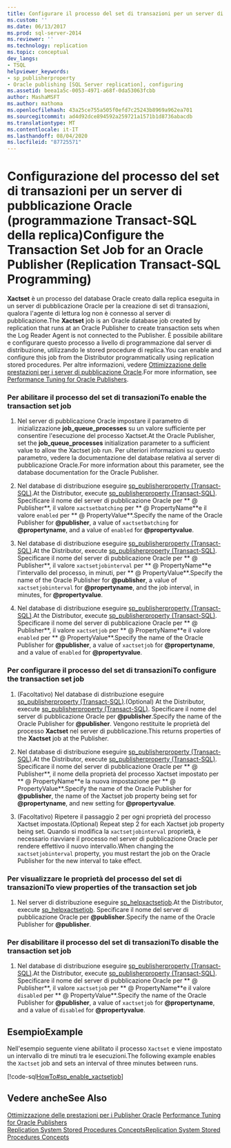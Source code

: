```yaml
---
title: Configurare il processo del set di transazioni per un server di pubblicazione Oracle (programmazione Transact-SQL della replica) | Microsoft Docs
ms.custom: ''
ms.date: 06/13/2017
ms.prod: sql-server-2014
ms.reviewer: ''
ms.technology: replication
ms.topic: conceptual
dev_langs:
- TSQL
helpviewer_keywords:
- sp_publisherproperty
- Oracle publishing [SQL Server replication], configuring
ms.assetid: beea1a5c-0053-4971-a68f-0da53063fcbb
author: MashaMSFT
ms.author: mathoma
ms.openlocfilehash: 43a25ce755a505f0efd7c25243b8969a962ea701
ms.sourcegitcommit: ad4d92dce894592a259721a1571b1d8736abacdb
ms.translationtype: MT
ms.contentlocale: it-IT
ms.lasthandoff: 08/04/2020
ms.locfileid: "87725571"
---
```

# <a name="configure-the-transaction-set-job-for-an-oracle-publisher-replication-transact-sql-programming"></a><span data-ttu-id="5892b-102">Configurazione del processo del set di transazioni per un server di pubblicazione Oracle (programmazione Transact-SQL della replica)</span><span class="sxs-lookup"><span data-stu-id="5892b-102">Configure the Transaction Set Job for an Oracle Publisher (Replication Transact-SQL Programming)</span></span>
  <span data-ttu-id="5892b-103">**Xactset** è un processo del database Oracle creato dalla replica eseguita in un server di pubblicazione Oracle per la creazione di set di transazioni, qualora l'agente di lettura log non è connesso al server di pubblicazione.</span><span class="sxs-lookup"><span data-stu-id="5892b-103">The **Xactset** job is an Oracle database job created by replication that runs at an Oracle Publisher to create transaction sets when the Log Reader Agent is not connected to the Publisher.</span></span> <span data-ttu-id="5892b-104">È possibile abilitare e configurare questo processo a livello di programmazione dal server di distribuzione, utilizzando le stored procedure di replica.</span><span class="sxs-lookup"><span data-stu-id="5892b-104">You can enable and configure this job from the Distributor programmatically using replication stored procedures.</span></span> <span data-ttu-id="5892b-105">Per altre informazioni, vedere [Ottimizzazione delle prestazioni per i server di pubblicazione Oracle](../non-sql/performance-tuning-for-oracle-publishers.md).</span><span class="sxs-lookup"><span data-stu-id="5892b-105">For more information, see [Performance Tuning for Oracle Publishers](../non-sql/performance-tuning-for-oracle-publishers.md).</span></span>  
  
### <a name="to-enable-the-transaction-set-job"></a><span data-ttu-id="5892b-106">Per abilitare il processo del set di transazioni</span><span class="sxs-lookup"><span data-stu-id="5892b-106">To enable the transaction set job</span></span>  
  
1.  <span data-ttu-id="5892b-107">Nel server di pubblicazione Oracle impostare il parametro di inizializzazione **job_queue_processes** su un valore sufficiente per consentire l'esecuzione del processo Xactset.</span><span class="sxs-lookup"><span data-stu-id="5892b-107">At the Oracle Publisher, set the **job_queue_processes** initialization parameter to a sufficient value to allow the Xactset job run.</span></span> <span data-ttu-id="5892b-108">Per ulteriori informazioni su questo parametro, vedere la documentazione del database relativa al server di pubblicazione Oracle.</span><span class="sxs-lookup"><span data-stu-id="5892b-108">For more information about this parameter, see the database documentation for the Oracle Publisher.</span></span>  
  
2.  <span data-ttu-id="5892b-109">Nel database di distribuzione eseguire [sp_publisherproperty &#40;Transact-SQL&#41;](/sql/relational-databases/system-stored-procedures/sp-publisherproperty-transact-sql).</span><span class="sxs-lookup"><span data-stu-id="5892b-109">At the Distributor, execute [sp_publisherproperty &#40;Transact-SQL&#41;](/sql/relational-databases/system-stored-procedures/sp-publisherproperty-transact-sql).</span></span> <span data-ttu-id="5892b-110">Specificare il nome del server di pubblicazione Oracle per \*\* \@ Publisher**, il valore `xactsetbatching` per \*\* \@ PropertyName**e il valore `enabled` per \*\* \@ PropertyValue\*\*.</span><span class="sxs-lookup"><span data-stu-id="5892b-110">Specify the name of the Oracle Publisher for **\@publisher**, a value of `xactsetbatching` for **\@propertyname**, and a value of `enabled` for **\@propertyvalue**.</span></span>  
  
3.  <span data-ttu-id="5892b-111">Nel database di distribuzione eseguire [sp_publisherproperty &#40;Transact-SQL&#41;](/sql/relational-databases/system-stored-procedures/sp-publisherproperty-transact-sql).</span><span class="sxs-lookup"><span data-stu-id="5892b-111">At the Distributor, execute [sp_publisherproperty &#40;Transact-SQL&#41;](/sql/relational-databases/system-stored-procedures/sp-publisherproperty-transact-sql).</span></span> <span data-ttu-id="5892b-112">Specificare il nome del server di pubblicazione Oracle per \*\* \@ Publisher**, il valore `xactsetjobinterval` per \*\* \@ PropertyName**e l'intervallo del processo, in minuti, per \*\* \@ PropertyValue\*\*.</span><span class="sxs-lookup"><span data-stu-id="5892b-112">Specify the name of the Oracle Publisher for **\@publisher**, a value of `xactsetjobinterval` for **\@propertyname**, and the job interval, in minutes, for **\@propertyvalue**.</span></span>  
  
4.  <span data-ttu-id="5892b-113">Nel database di distribuzione eseguire [sp_publisherproperty &#40;Transact-SQL&#41;](/sql/relational-databases/system-stored-procedures/sp-publisherproperty-transact-sql).</span><span class="sxs-lookup"><span data-stu-id="5892b-113">At the Distributor, execute [sp_publisherproperty &#40;Transact-SQL&#41;](/sql/relational-databases/system-stored-procedures/sp-publisherproperty-transact-sql).</span></span> <span data-ttu-id="5892b-114">Specificare il nome del server di pubblicazione Oracle per \*\* \@ Publisher**, il valore `xactsetjob` per \*\* \@ PropertyName**e il valore `enabled` per \*\* \@ PropertyValue\*\*.</span><span class="sxs-lookup"><span data-stu-id="5892b-114">Specify the name of the Oracle Publisher for **\@publisher**, a value of `xactsetjob` for **\@propertyname**, and a value of `enabled` for **\@propertyvalue**.</span></span>  
  
### <a name="to-configure-the-transaction-set-job"></a><span data-ttu-id="5892b-115">Per configurare il processo del set di transazioni</span><span class="sxs-lookup"><span data-stu-id="5892b-115">To configure the transaction set job</span></span>  
  
1.  <span data-ttu-id="5892b-116">(Facoltativo) Nel database di distribuzione eseguire [sp_publisherproperty &#40;Transact-SQL&#41;](/sql/relational-databases/system-stored-procedures/sp-publisherproperty-transact-sql).</span><span class="sxs-lookup"><span data-stu-id="5892b-116">(Optional) At the Distributor, execute [sp_publisherproperty &#40;Transact-SQL&#41;](/sql/relational-databases/system-stored-procedures/sp-publisherproperty-transact-sql).</span></span> <span data-ttu-id="5892b-117">Specificare il nome del server di pubblicazione Oracle per **\@publisher**.</span><span class="sxs-lookup"><span data-stu-id="5892b-117">Specify the name of the Oracle Publisher for **\@publisher**.</span></span> <span data-ttu-id="5892b-118">Vengono restituite le proprietà del processo **Xactset** nel server di pubblicazione.</span><span class="sxs-lookup"><span data-stu-id="5892b-118">This returns properties of the **Xactset** job at the Publisher.</span></span>  
  
2.  <span data-ttu-id="5892b-119">Nel database di distribuzione eseguire [sp_publisherproperty &#40;Transact-SQL&#41;](/sql/relational-databases/system-stored-procedures/sp-publisherproperty-transact-sql).</span><span class="sxs-lookup"><span data-stu-id="5892b-119">At the Distributor, execute [sp_publisherproperty &#40;Transact-SQL&#41;](/sql/relational-databases/system-stored-procedures/sp-publisherproperty-transact-sql).</span></span> <span data-ttu-id="5892b-120">Specificare il nome del server di pubblicazione Oracle per \*\* \@ Publisher**, il nome della proprietà del processo Xactset impostato per \*\* \@ PropertyName**e la nuova impostazione per \*\* \@ PropertyValue\*\*.</span><span class="sxs-lookup"><span data-stu-id="5892b-120">Specify the name of the Oracle Publisher for **\@publisher**, the name of the Xactset job property being set for **\@propertyname**, and new setting for **\@propertyvalue**.</span></span>  
  
3.  <span data-ttu-id="5892b-121">(Facoltativo) Ripetere il passaggio 2 per ogni proprietà del processo Xactset impostata.</span><span class="sxs-lookup"><span data-stu-id="5892b-121">(Optional) Repeat step 2 for each Xactset job property being set.</span></span> <span data-ttu-id="5892b-122">Quando si modifica la `xactsetjobinterval` proprietà, è necessario riavviare il processo nel server di pubblicazione Oracle per rendere effettivo il nuovo intervallo.</span><span class="sxs-lookup"><span data-stu-id="5892b-122">When changing the `xactsetjobinterval` property, you must restart the job on the Oracle Publisher for the new interval to take effect.</span></span>  
  
### <a name="to-view-properties-of-the-transaction-set-job"></a><span data-ttu-id="5892b-123">Per visualizzare le proprietà del processo del set di transazioni</span><span class="sxs-lookup"><span data-stu-id="5892b-123">To view properties of the transaction set job</span></span>  
  
1.  <span data-ttu-id="5892b-124">Nel server di distribuzione eseguire [sp_helpxactsetjob](/sql/relational-databases/system-stored-procedures/sp-helpxactsetjob-transact-sql).</span><span class="sxs-lookup"><span data-stu-id="5892b-124">At the Distributor, execute [sp_helpxactsetjob](/sql/relational-databases/system-stored-procedures/sp-helpxactsetjob-transact-sql).</span></span> <span data-ttu-id="5892b-125">Specificare il nome del server di pubblicazione Oracle per **\@publisher**.</span><span class="sxs-lookup"><span data-stu-id="5892b-125">Specify the name of the Oracle Publisher for **\@publisher**.</span></span>  
  
### <a name="to-disable-the-transaction-set-job"></a><span data-ttu-id="5892b-126">Per disabilitare il processo del set di transazioni</span><span class="sxs-lookup"><span data-stu-id="5892b-126">To disable the transaction set job</span></span>  
  
1.  <span data-ttu-id="5892b-127">Nel database di distribuzione eseguire [sp_publisherproperty &#40;Transact-SQL&#41;](/sql/relational-databases/system-stored-procedures/sp-publisherproperty-transact-sql).</span><span class="sxs-lookup"><span data-stu-id="5892b-127">At the Distributor, execute [sp_publisherproperty &#40;Transact-SQL&#41;](/sql/relational-databases/system-stored-procedures/sp-publisherproperty-transact-sql).</span></span> <span data-ttu-id="5892b-128">Specificare il nome del server di pubblicazione Oracle per \*\* \@ Publisher**, il valore `xactsetjob` per \*\* \@ PropertyName**e il valore `disabled` per \*\* \@ PropertyValue\*\*.</span><span class="sxs-lookup"><span data-stu-id="5892b-128">Specify the name of the Oracle Publisher for **\@publisher**, a value of `xactsetjob` for **\@propertyname**, and a value of `disabled` for **\@propertyvalue**.</span></span>  
  
## <a name="example"></a><span data-ttu-id="5892b-129">Esempio</span><span class="sxs-lookup"><span data-stu-id="5892b-129">Example</span></span>  
 <span data-ttu-id="5892b-130">Nell'esempio seguente viene abilitato il processo `Xactset` e viene impostato un intervallo di tre minuti tra le esecuzioni.</span><span class="sxs-lookup"><span data-stu-id="5892b-130">The following example enables the `Xactset` job and sets an interval of three minutes between runs.</span></span>  
  
 [!code-sql[HowTo#sp_enable_xactsetjob](../../../snippets/tsql/SQL15/replication/howto/tsql/enablexactsetjob.sql#sp_enable_xactsetjob)]  
  
## <a name="see-also"></a><span data-ttu-id="5892b-131">Vedere anche</span><span class="sxs-lookup"><span data-stu-id="5892b-131">See Also</span></span>  
 <span data-ttu-id="5892b-132">[Ottimizzazione delle prestazioni per i Publisher Oracle](../non-sql/performance-tuning-for-oracle-publishers.md) </span><span class="sxs-lookup"><span data-stu-id="5892b-132">[Performance Tuning for Oracle Publishers](../non-sql/performance-tuning-for-oracle-publishers.md) </span></span>  
 [<span data-ttu-id="5892b-133">Replication System Stored Procedures Concepts</span><span class="sxs-lookup"><span data-stu-id="5892b-133">Replication System Stored Procedures Concepts</span></span>](../concepts/replication-system-stored-procedures-concepts.md)  
  
  
